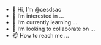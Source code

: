 - 👋 Hi, I’m @cesdsac
- 👀 I’m interested in ...
- 🌱 I’m currently learning ...
- 💞️ I’m looking to collaborate on ...
- 📫 How to reach me ...

<!---
cesdsac/cesdsac is a ✨ special ✨ repository because its `README.md` (this file) appears on your GitHub profile.
You can click the Preview link to take a look at your changes.
--->
